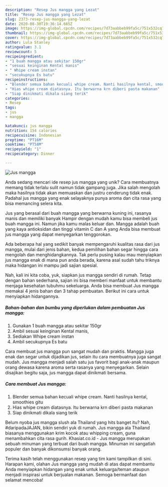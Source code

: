 ```yaml
---
description: "Resep Jus mangga yang Lezat"
title: "Resep Jus mangga yang Lezat"
slug: 2373-resep-jus-mangga-yang-lezat
date: 2020-08-30T19:36:14.665Z
image: https://img-global.cpcdn.com/recipes/7d73aabbeb99fa5c/751x532cq70/jus-mangga-foto-resep-utama.jpg
thumbnail: https://img-global.cpcdn.com/recipes/7d73aabbeb99fa5c/751x532cq70/jus-mangga-foto-resep-utama.jpg
cover: https://img-global.cpcdn.com/recipes/7d73aabbeb99fa5c/751x532cq70/jus-mangga-foto-resep-utama.jpg
author: Lula Stanley
ratingvalue: 3.1
reviewcount: 5
recipeingredient:
- "1 buah mangga atau sekitar 150gr"
- "sesuai keinginan Kental manis"
- " Whipe cream instan"
- "secukupnya Es batu"
recipeinstructions:
- "Blender semua bahan kecuali whipe cream. Nanti hasilnya kental, smoothies gitu"
- "Hias whipe cream diatasnya. Itu berwarna krn diberi pasta makanan"
- "Siap dinikmati dikala siang terik"
categories:
- Resep
tags:
- jus
- mangga

katakunci: jus mangga 
nutrition: 154 calories
recipecuisine: Indonesian
preptime: "PT16M"
cooktime: "PT58M"
recipeyield: "1"
recipecategory: Dinner

---
```



![Jus mangga](https://img-global.cpcdn.com/recipes/7d73aabbeb99fa5c/751x532cq70/jus-mangga-foto-resep-utama.jpg)

Anda sedang mencari ide resep jus mangga yang unik? Cara membuatnya memang tidak terlalu sulit namun tidak gampang juga. Jika salah mengolah maka hasilnya tidak akan memuaskan dan justru cenderung tidak enak. Padahal jus mangga yang enak selayaknya punya aroma dan cita rasa yang bisa memancing selera kita.

Jus yang berasal dari buah mangga yang berwarna kuning ini, rasanya manis dan memiliki banyak Hampir dengan mudah kamu bisa membeli jus buah mangga ini. Namun jika kamu malas keluar dan. Mangga adalah buah yang kaya antioksidan dan tinggi vitamin C dan A yang Anda bisa membuat jus mangga yang dapat menyegarkan tenggorokan.

Ada beberapa hal yang sedikit banyak mempengaruhi kualitas rasa dari jus mangga, mulai dari jenis bahan, kedua pemilihan bahan segar hingga cara mengolah dan menghidangkannya. Tak perlu pusing kalau mau menyiapkan jus mangga enak di mana pun anda berada, karena asal sudah tahu triknya maka hidangan ini mampu jadi sajian spesial.


Nah, kali ini kita coba, yuk, siapkan jus mangga sendiri di rumah. Tetap dengan bahan sederhana, sajian ini bisa memberi manfaat untuk membantu menjaga kesehatan tubuhmu sekeluarga. Anda bisa membuat Jus mangga memakai 4 jenis bahan dan 3 tahap pembuatan. Berikut ini cara untuk menyiapkan hidangannya.

<!--inarticleads1-->

##### Bahan-bahan dan bumbu yang diperlukan dalam pembuatan Jus mangga:

1. Gunakan 1 buah mangga atau sekitar 150gr
1. Ambil sesuai keinginan Kental manis,
1. Sediakan  Whipe cream instan
1. Ambil secukupnya Es batu


Cara membuat jus mangga pun sangat mudah dan praktis. Mangga juga enak dan segar untuk dijadikan jus, selain itu cara membuatnya juga sangat mudah. Jus mangga menjadi salah satu jus favorit bagi anak-anak maupun orang dewasa karena aroma serta rasanya yang menyegarkan. Selain disajikan begitu saja, jus mangga dapat dinikmati bersama. 

<!--inarticleads2-->

##### Cara membuat Jus mangga:

1. Blender semua bahan kecuali whipe cream. Nanti hasilnya kental, smoothies gitu
1. Hias whipe cream diatasnya. Itu berwarna krn diberi pasta makanan
1. Siap dinikmati dikala siang terik


Belum nyoba jus mangga slush ala Thailand yang hits banget itu? Nah, #daripadaJAJAN, bikin sendiri yuk di rumah. Jus mangga ala Thailand biasanya menggunakan krim kocok atau whipping cream, guna menambahkan cita rasa gurih. Khasiat.co.id - Jus mangga merupakan sebuah minuman yang terbuat dari buah mangga. Minuman ini sangatlah populer dan banyak dikonsumsi banyak orang. 

Terima kasih telah menggunakan resep yang tim kami tampilkan di sini. Harapan kami, olahan Jus mangga yang mudah di atas dapat membantu Anda menyiapkan hidangan yang enak untuk keluarga/teman ataupun menjadi inspirasi untuk berjualan makanan. Semoga bermanfaat dan selamat mencoba!
